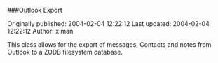 ###Outlook Export

Originally published: 2004-02-04 12:22:12
Last updated: 2004-02-04 12:22:12
Author: x man

This class allows for the export of messages, Contacts and notes from Outlook to a ZODB filesystem database.